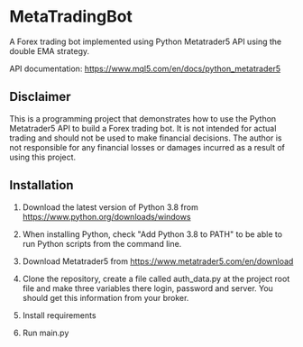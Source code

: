 # MetaTradingBot

A Forex trading bot implemented using Python Metatrader5 API using the double EMA strategy.

API documentation: https://www.mql5.com/en/docs/python_metatrader5

## Disclaimer

This is a programming project that demonstrates how to use the Python Metatrader5 API to build a Forex trading bot. It is not intended for actual trading and should not be used to make financial decisions. The author is not responsible for any financial losses or damages incurred as a result of using this project.

## Installation

1. Download the latest version of Python 3.8 from https://www.python.org/downloads/windows

2. When installing Python, check "Add Python 3.8 to PATH" to be able to run Python scripts from the command line.

3. Download Metatrader5 from https://www.metatrader5.com/en/download

4. Clone the repository, create a file called auth_data.py at the project root file and make three variables there login, password and server. You should get this information from your broker.

5. Install requirements

6. Run main.py


